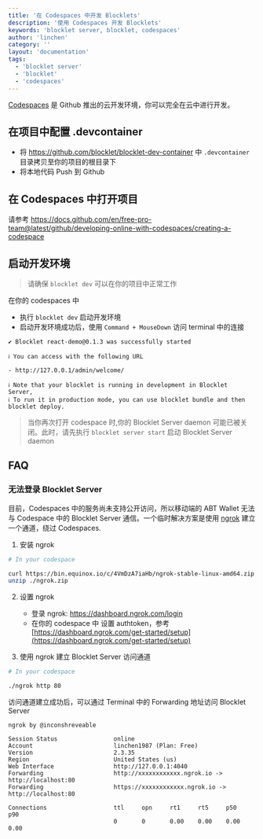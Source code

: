 ```yaml
---
title: '在 Codespaces 中开发 Blocklets'
description: '使用 Codespaces 开发 Blocklets'
keywords: 'blocklet server, blocklet, codespaces'
author: 'linchen'
category: ''
layout: 'documentation'
tags:
  - 'blocklet server'
  - 'blocklet'
  - 'codespaces'
---
```


[Codespaces](https://docs.github.com/en/free-pro-team@latest/github/developing-online-with-codespaces/about-codespaces) 是 Github 推出的云开发环境，你可以完全在云中进行开发。

## 在项目中配置 .devcontainer
- 将 https://github.com/blocklet/blocklet-dev-container 中 `.devcontainer` 目录拷贝至你的项目的根目录下
- 将本地代码 Push 到 Github

## 在 Codespaces 中打开项目
请参考 https://docs.github.com/en/free-pro-team@latest/github/developing-online-with-codespaces/creating-a-codespace

## 启动开发环境

> 请确保 `blocklet dev` 可以在你的项目中正常工作

在你的 codespaces 中

- 执行 `blocklet dev` 启动开发环境
- 启动开发环境成功后，使用 `Command + MouseDown` 访问 terminal 中的连接

```
✔ Blocklet react-demo@0.1.3 was successfully started

ℹ You can access with the following URL

- http://127.0.0.1/admin/welcome/

ℹ Note that your blocklet is running in development in Blocklet Server,
ℹ To run it in production mode, you can use blocklet bundle and then blocklet deploy.
```

> 当你再次打开 codespace 时,你的 Blocklet Server daemon 可能已被关闭。此时，请先执行 `blocklet server start` 启动 Blocklet Server daemon

## FAQ

### 无法登录 Blocklet Server

目前，Codespaces 中的服务尚未支持公开访问，所以移动端的 ABT Wallet 无法与 Codespace 中的 Blocklet Server 通信。一个临时解决方案是使用 [ngrok](https://ngrok.com/) 建立一个通道，绕过 Codespaces.

1. 安装 ngrok

```bash
# In your codespace

curl https://bin.equinox.io/c/4VmDzA7iaHb/ngrok-stable-linux-amd64.zip -o ngrok.zip
unzip ./ngrok.zip
```

2. 设置 ngrok
    - 登录 ngrok: https://dashboard.ngrok.com/login
    - 在你的 codespace 中 设置 authtoken，参考 [https://dashboard.ngrok.com/get-started/setup](https://dashboard.ngrok.com/get-started/setup)

3. 使用 ngrok 建立 Blocklet Server 访问通道

```bash
# In your codespace

./ngrok http 80
```

访问通道建立成功后，可以通过 Terminal 中的 Forwarding 地址访问 Blocklet Server

```
ngrok by @inconshreveable

Session Status                online
Account                       linchen1987 (Plan: Free)                                                                                                                        
Version                       2.3.35
Region                        United States (us)
Web Interface                 http://127.0.0.1:4040
Forwarding                    http://xxxxxxxxxxxx.ngrok.io -> http://localhost:80
Forwarding                    https://xxxxxxxxxxxx.ngrok.io -> http://localhost:80

Connections                   ttl     opn     rt1     rt5     p50     p90
                              0       0       0.00    0.00    0.00    0.00 
```